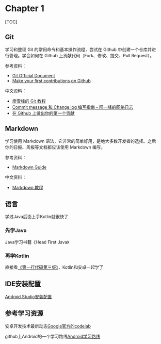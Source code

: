#  Chapter 1

[TOC]

## Git

学习和整理 Git 的常用命令和基本操作流程，尝试在 Github 中创建一个仓库并进行管理。学会如何在 Github 上贡献代码（Fork、修改、提交、Pull Request）。

参考资料：

- [Git Official Document](https://git-scm.com/docs/gittutorial)
- [Make your first contributions on Github](https://github.com/firstcontributions/first-contributions/blob/main/README.md)

中文资料：

- [廖雪峰的 Git 教程](https://www.liaoxuefeng.com/wiki/896043488029600)
- [Commit message 和 Change log 编写指南 - 阮一峰的网络日志](https://www.ruanyifeng.com/blog/2016/01/commit_message_change_log.html)
- [在 Github 上做出你的第一个贡献](https://github.com/firstcontributions/first-contributions/blob/main/translations/README.zh-cn.md)

## Markdown

学习使用 Markdown 语法，它非常的简单好用，是绝大多数开发者的选择。之后你的日报、周报等文档都应该使用 Markdown 编写。

参考资料：

- [Markdown Guide](https://www.markdownguide.org/)

中文资料：

- [Markdown 教程](https://markdown.com.cn/basic-syntax/)

## 语言
学过Java后面上手Kotlin就很快了
### 先学Java
Java学习书籍《Head First Java》
### 再学Kotlin
直接看[《第一行代码第三版》](https://zh.z-library.sk/book/21105175/b949a1/%E7%AC%AC%E4%B8%80%E8%A1%8C%E4%BB%A3%E7%A0%81android%E7%AC%AC%E4%B8%89%E7%89%88.html)，Kotlin和安卓一起学了

## IDE安装配置 
[Android Studio安装配置](https://blog.csdn.net/qq_38436214/article/details/105073213)

## 参考学习资源 
安卓开发技术最新动态[Google官方的codelab](https://android-docs.cn/get-started/overview)

github上Android的一个学习路线[Android学习路线](https://roadmap.sh/android)
